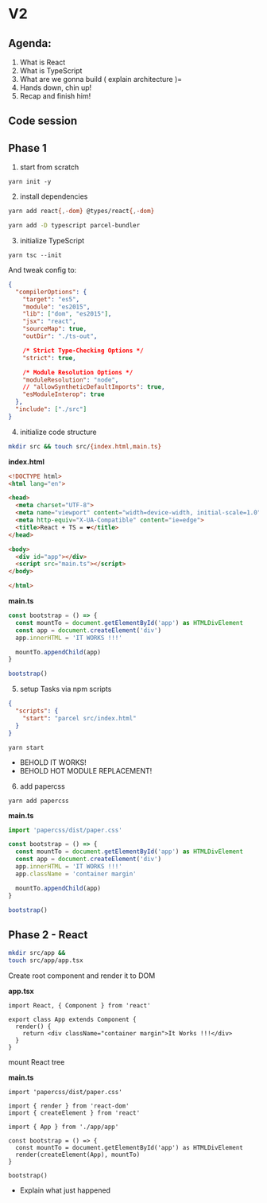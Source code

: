 # V2

## Agenda:

1.  What is React
2.  What is TypeScript
3.  What are we gonna build ( explain architecture )=
4.  Hands down, chin up!
5.  Recap and finish him!

## Code session

## Phase 1

1.  start from scratch

`yarn init -y`

2.  install dependencies

```sh
yarn add react{,-dom} @types/react{,-dom}

yarn add -D typescript parcel-bundler
```

3.  initialize TypeScript

`yarn tsc --init`

And tweak config to:

```json
{
  "compilerOptions": {
    "target": "es5",
    "module": "es2015",
    "lib": ["dom", "es2015"],
    "jsx": "react",
    "sourceMap": true,
    "outDir": "./ts-out",

    /* Strict Type-Checking Options */
    "strict": true,

    /* Module Resolution Options */
    "moduleResolution": "node",
    // "allowSyntheticDefaultImports": true,
    "esModuleInterop": true
  },
  "include": ["./src"]
}
```

4.  initialize code structure

```sh
mkdir src && touch src/{index.html,main.ts}
```

**index.html**

```html
<!DOCTYPE html>
<html lang="en">

<head>
  <meta charset="UTF-8">
  <meta name="viewport" content="width=device-width, initial-scale=1.0">
  <meta http-equiv="X-UA-Compatible" content="ie=edge">
  <title>React + TS = ❤️</title>
</head>

<body>
  <div id="app"></div>
  <script src="main.ts"></script>
</body>

</html>
```

**main.ts**

```ts
const bootstrap = () => {
  const mountTo = document.getElementById('app') as HTMLDivElement
  const app = document.createElement('div')
  app.innerHTML = 'IT WORKS !!!'

  mountTo.appendChild(app)
}

bootstrap()
```

5.  setup Tasks via npm scripts

```json
{
  "scripts": {
    "start": "parcel src/index.html"
  }
}
```

`yarn start`

- BEHOLD IT WORKS!
- BEHOLD HOT MODULE REPLACEMENT!

6.  add papercss

`yarn add papercss`

**main.ts**

```ts
import 'papercss/dist/paper.css'

const bootstrap = () => {
  const mountTo = document.getElementById('app') as HTMLDivElement
  const app = document.createElement('div')
  app.innerHTML = 'IT WORKS !!!'
  app.className = 'container margin'

  mountTo.appendChild(app)
}

bootstrap()
```

## Phase 2 - React

```sh
mkdir src/app &&
touch src/app/app.tsx
```

Create root component and render it to DOM

**app.tsx**

```tsx
import React, { Component } from 'react'

export class App extends Component {
  render() {
    return <div className="container margin">It Works !!!</div>
  }
}
```

mount React tree

**main.ts**

```tsx
import 'papercss/dist/paper.css'

import { render } from 'react-dom'
import { createElement } from 'react'

import { App } from './app/app'

const bootstrap = () => {
  const mountTo = document.getElementById('app') as HTMLDivElement
  render(createElement(App), mountTo)
}

bootstrap()
```

- Explain what just happened
